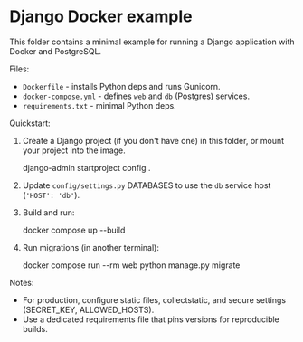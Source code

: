 # Django Docker example

This folder contains a minimal example for running a Django application with Docker and PostgreSQL.

Files:
- `Dockerfile` - installs Python deps and runs Gunicorn.
- `docker-compose.yml` - defines `web` and `db` (Postgres) services.
- `requirements.txt` - minimal Python deps.

Quickstart:

1. Create a Django project (if you don't have one) in this folder, or mount your project into the image.

   django-admin startproject config .

2. Update `config/settings.py` DATABASES to use the `db` service host (`'HOST': 'db'`).

3. Build and run:

   docker compose up --build

4. Run migrations (in another terminal):

   docker compose run --rm web python manage.py migrate

Notes:
- For production, configure static files, collectstatic, and secure settings (SECRET_KEY, ALLOWED_HOSTS).
- Use a dedicated requirements file that pins versions for reproducible builds.
